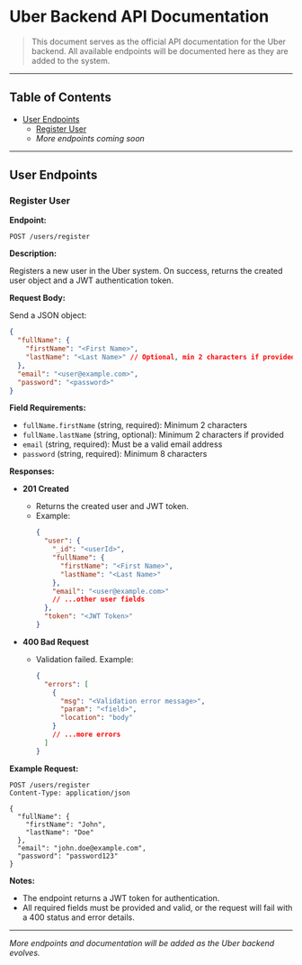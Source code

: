 
# Uber Backend API Documentation

> This document serves as the official API documentation for the Uber backend. All available endpoints will be documented here as they are added to the system.

---

## Table of Contents

- [User Endpoints](#user-endpoints)
  - [Register User](#register-user)
  - _More endpoints coming soon_

---

## User Endpoints

### Register User

**Endpoint:**

`POST /users/register`

**Description:**

Registers a new user in the Uber system. On success, returns the created user object and a JWT authentication token.

**Request Body:**

Send a JSON object:

```json
{
  "fullName": {
    "firstName": "<First Name>",
    "lastName": "<Last Name>" // Optional, min 2 characters if provided
  },
  "email": "<user@example.com>",
  "password": "<password>"
}
```

**Field Requirements:**

- `fullName.firstName` (string, required): Minimum 2 characters
- `fullName.lastName` (string, optional): Minimum 2 characters if provided
- `email` (string, required): Must be a valid email address
- `password` (string, required): Minimum 8 characters

**Responses:**

- **201 Created**
  - Returns the created user and JWT token.
  - Example:
    ```json
    {
      "user": {
        "_id": "<userId>",
        "fullName": {
          "firstName": "<First Name>",
          "lastName": "<Last Name>"
        },
        "email": "<user@example.com>"
        // ...other user fields
      },
      "token": "<JWT Token>"
    }
    ```

- **400 Bad Request**
  - Validation failed. Example:
    ```json
    {
      "errors": [
        {
          "msg": "<Validation error message>",
          "param": "<field>",
          "location": "body"
        }
        // ...more errors
      ]
    }
    ```

**Example Request:**

```
POST /users/register
Content-Type: application/json

{
  "fullName": {
    "firstName": "John",
    "lastName": "Doe"
  },
  "email": "john.doe@example.com",
  "password": "password123"
}
```

**Notes:**
- The endpoint returns a JWT token for authentication.
- All required fields must be provided and valid, or the request will fail with a 400 status and error details.

---

_More endpoints and documentation will be added as the Uber backend evolves._
